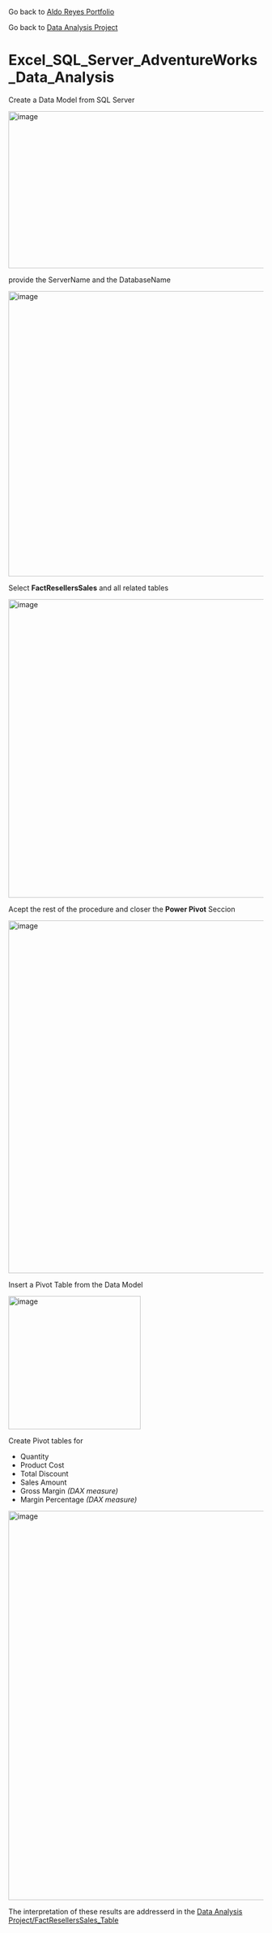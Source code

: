 Go back to [Aldo Reyes Portfolio](https://aldoreyes84.github.io/AldoReyes.github.io/)

Go back to [Data Analysis Project](https://github.com/AldoReyes84/Data-Analisys_For-AdventureWorksDW2022_SQL_PowerBI_Python_Excel/tree/main)

# Excel_SQL_Server_AdventureWorks_Data_Analysis

Create a Data Model from SQL Server  

<img width="520" height="310" alt="image" src="https://github.com/user-attachments/assets/d4e3afe1-8e62-4118-86de-c06be068617f" />

provide the ServerName and the DatabaseName

<img width="520" height="563" alt="image" src="https://github.com/user-attachments/assets/d61e3baf-5687-4e2a-b8f5-564cf7958a77" />

Select **FactResellersSales** and all related tables 

<img width="545" height="589" alt="image" src="https://github.com/user-attachments/assets/5614413b-ae4f-47c1-8d78-4a6c6f914de2" />

Acept the rest of the procedure and closer the **Power Pivot** Seccion 

<img width="1008" height="696" alt="image" src="https://github.com/user-attachments/assets/813143c3-4745-477a-86c8-32a11ed42b94" />

Insert a Pivot Table from the Data Model

<img width="261" height="263" alt="image" src="https://github.com/user-attachments/assets/776aade4-7b2b-402f-b581-8d145c2e8af3" />

Create Pivot tables for 

- Quantity  
- Product Cost  
- Total Discount  
- Sales Amount  
- Gross Margin *(DAX measure)*  
- Margin Percentage *(DAX measure)*

<img width="1893" height="768" alt="image" src="https://github.com/user-attachments/assets/095bb3d9-c07d-48a4-a9b2-b9c666fda94c" />

The interpretation of these results are addresserd in the [Data Analysis Project/FactResellersSales_Table](https://github.com/AldoReyes84/Data-Analisys_For-AdventureWorksDW2022_SQL_PowerBI_Python_Excel/tree/main#factresellerssales-table) 
